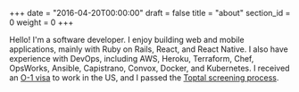+++
date = "2016-04-20T00:00:00"
draft = false
title = "about"
section_id = 0
weight = 0
+++

Hello! I'm a software developer. I enjoy building web and mobile applications, mainly with Ruby on Rails, React, and React Native. I also have experience with DevOps, including AWS, Heroku, Terraform, Chef, OpsWorks, Ansible, Capistrano, Convox, Docker, and Kubernetes. I received an <a href="https://www.uscis.gov/working-united-states/temporary-workers/o-1-visa-individuals-extraordinary-ability-or-achievement" target="_blank" rel="noopener noreferrer">O-1 visa</a> to work in the US, and I passed the <a href="https://www.toptal.com/top-3-percent" target="_blank" rel="noopener noreferrer">Toptal screening process</a>.

